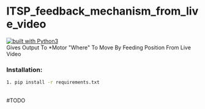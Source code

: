 # ITSP_feedback_mechanism_from_live_video
[![built with Python3](https://img.shields.io/badge/built%20with-Python3-red.svg)](https://www.python.org/)
<br>
Gives Output To *Motor "Where" To Move By Feeding Position From Live Video
<br>
### Installation:

```bash
1. pip install -r requirements.txt
```

<br>
#TODO
